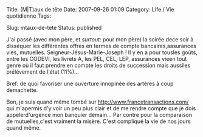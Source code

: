 Title: (M|T)aux de tête
Date: 2007-09-26 01:09
Category: Life / Vie quotidienne
Tags:

Slug: mtaux-de-tete
Status: published

J'ai passé (avec mon père, et *surtout*: pour mon père) la soirée dece soir à disséquer les différentes offres en termes de compte bancaires,aasurances vies, mutuelles. Seigneur-Jésus-Marie-Joseph ! Il y en a pour tousles goûts, entre les CODEVI, les livrets A, les PEL, CEL, LEP, assurances vieen tout genre où il faut prendre en compte les droits de succession mais aussiles prélèvement de l'état (11%)...  
  
Bref: de quoi favoriser une ouverture innopinée des artères à coup demachette.  
  
Bon, je suis quand même tombé sur http://www.francetransactions.com/ qui m'apermis d'y voir un peu plus clair et de me rendre compte que je dois appelerd'urgence mon banquier demain... Par contre pour la comparaison de mutuelles,c'est vraiment la misère. C'est compliqué la vie de nos jours quand même.
